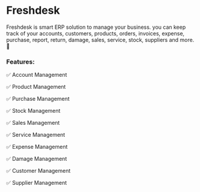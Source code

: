 # Freshdesk

Freshdesk is smart ERP solution to manage your business. you can keep track of your accounts, customers, products, orders, invoices, expense, purchase, report, return, damage, sales, service, stock, suppliers and more. 🚀

### **Features:** 

✅ Account Management

✅ Product Management

✅ Purchase Management

✅ Stock Management

✅ Sales Management

✅ Service Management

✅ Expense Management

✅ Damage Management

✅ Customer Management

✅ Supplier Management

